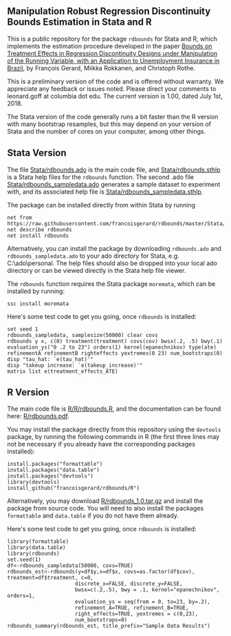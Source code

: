 ## Manipulation Robust Regression Discontinuity Bounds Estimation in Stata and R

This is a public repository for the package ```rdbounds``` for Stata and R, which implements the estimation procedure developed in the paper [Bounds on Treatment Effects in Regression Discontinuity Designs under Manipulation of the Running Variable, with an Application to Unemployment Insurance in Brazil](http://www.nber.org/papers/w22892 "NBER Working Paper"), by François Gerard, Miikka Rokkanen, and Christoph Rothe.

This is a preliminary version of the code and is offered without warranty. We appreciate any feedback or issues noted. Please direct your comments to leonard.goff at columbia dot edu. The current version is 1.00, dated July 1st, 2018.

The Stata version of the code generally runs a bit faster than the R version with many bootstrap resamples, but this may depend on your version of Stata and the number of cores on your computer, among other things.

## Stata Version

The file [Stata/rdbounds.ado](Stata/rdbounds.ado) is the main code file, and [Stata/rdbounds.sthlp](Stata/rdbounds_sampledata.sthlp) is a Stata help files for the ```rdbounds``` function. The second .ado file [Stata/rdbounds_sampledata.ado](Stata/rdbounds_sampledata.ado) generates a sample dataset to experiment with, and its associated help file is  [Stata/rdbounds_sampledata.sthlp](Stata/rdbounds.sthlp).

The package can be installed directly from within Stata by running
```
net from https://raw.githubusercontent.com/francoisgerard/rdbounds/master/Stata/
net describe rdbounds
net install rdbounds
```

Alternatively, you can install the package by downloading ```rdbounds.ado``` and ```rdbounds_sampledata.ado``` to your ado directory for Stata, e.g. C:\ado\personal. The help files should also be dropped into your local ado directory or can be viewed directly in the Stata help file viewer. 

The ```rdbounds``` function requires the Stata package ```moremata```, which can be installed by running:
```
ssc install moremata
```

Here's some test code to get you going, once ```rdbounds``` is installed:

```
set seed 1
rdbounds_sampledata, samplesize(50000) clear covs
rdbounds y x, c(0) treatment(treatment) covs(cov) bwsx(.2, .5) bwy(.1) evaluation_ys("0 .2 to 23") orders(1) kernel(epanechnikov) type(ate) refinementA refinementB righteffects yextremes(0 23) num_bootstraps(0)
disp "tau_hat: `e(tau_hat)'"
disp "takeup increase: `e(takeup_increase)'"
matrix list e(treatment_effects_ATE)
```

## R Version

The main code file is [R/R/rdbounds.R](R/R/rdbounds.R), and the documentation can be found here: [R/rdbounds.pdf](R/rdbounds.pdf).

You may install the package directly from this repository using the ```devtools``` package, by running the following commands in R (the first three lines may not be necessary if you already have the corresponding packages installed):

```{r}
install.packages("formattable")
install.packages("data.table")
install.packages("devtools")
library(devtools)
install_github("francoisgerard/rdbounds/R")
```

Alternatively, you may download [R/rdbounds_1.0.tar.gz](R/rdbounds_1.0.tar.gz) and install the package from source code. You will need to also install the packages ```formattable``` and ```data.table``` if you do not have them already.

Here's some test code to get you going, once ```rdbounds``` is installed:

```{r}
library(formattable)
library(data.table)
library(rdbounds)
set.seed(1)
df<-rdbounds_sampledata(50000, covs=TRUE)
rdbounds_est<-rdbounds(y=df$y,x=df$x, covs=as.factor(df$cov), treatment=df$treatment, c=0,
                      discrete_x=FALSE, discrete_y=FALSE,
                      bwsx=c(.2,.5), bwy = .1, kernel="epanechnikov", orders=1,
                      evaluation_ys = seq(from = 0, to=23, by=.2),
                      refinement_A=TRUE, refinement_B=TRUE,
                      right_effects=TRUE, yextremes = c(0,23),
                      num_bootstraps=0)
rdbounds_summary(rdbounds_est, title_prefix="Sample Data Results")
```
